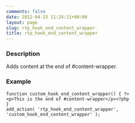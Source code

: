 ```yaml
---
comments: false
date: 2012-04-25 11:24:11+00:00
layout: page
slug: rtp_hook_end_content_wrapper
title: rtp_hook_end_content_wrapper
---
```


### Description


Adds content at the end of #content-wrapper.


### Example



    
    function custom_hook_end_content_wrapper() { ?>
    <p>This is the end of #content-wrapper</p><?php
    }
    add_action( 'rtp_hook_end_content_wrapper', 'custom_hook_end_content_wrapper' );
